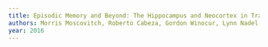 ```yaml
---
title: Episodic Memory and Beyond: The Hippocampus and Neocortex in Transformation
authors: Morris Moscovitch, Roberto Cabeza, Gordon Winocur, Lynn Nadel
year: 2016
---
```


